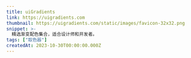 ```yaml
---
title: uiGradients
link: https://uigradients.com
thumbnail: https://uigradients.com/static/images/favicon-32x32.png
snippet: >-
  精选渐变配色集合，适合设计师和开发者。
tags: ["取色器"]
createdAt: 2023-10-30T00:00:00.000Z
---
```


